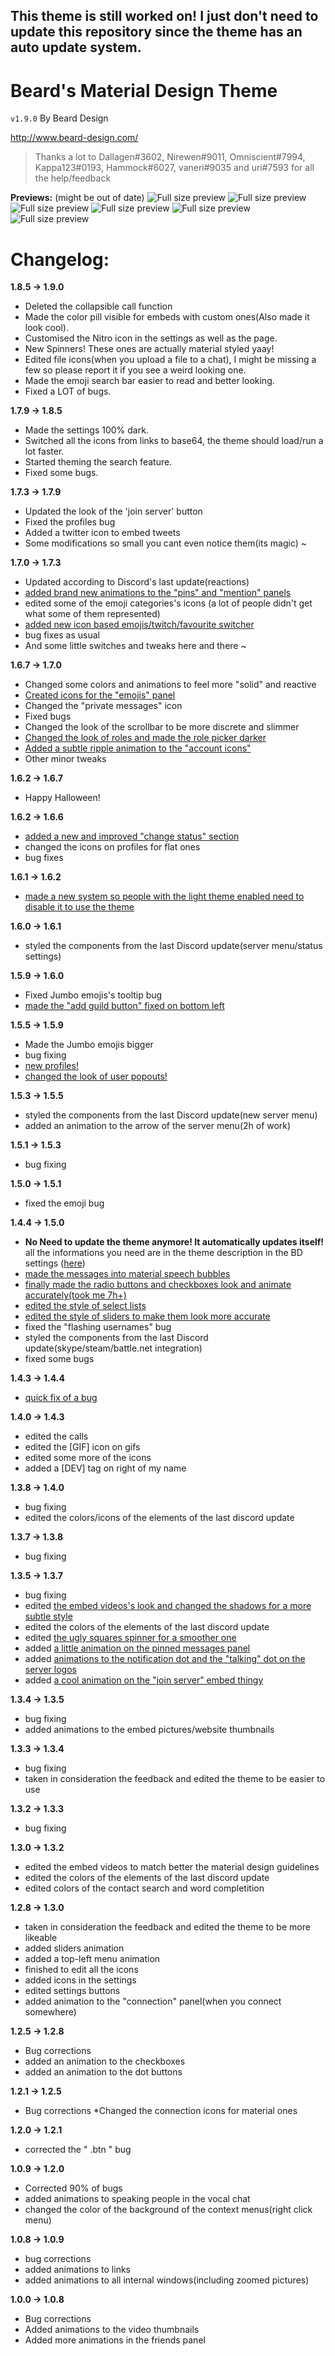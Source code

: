 ## This theme is still worked on! I just don't need to update this repository since the theme has an auto update system.
# Beard's Material Design Theme
`v1.9.0` By Beard Design

http://www.beard-design.com/

> Thanks a lot to Dallagen#3602, Nirewen#9011, Omniscient#7994, Kappa123#0193, Hammock#6027, vaneri#9035 and uri#7593 for all the help/feedback

**Previews:**
(might be out of date)
![Full size preview](https://bearddesign.s-ul.eu/dXvaK1uv.png)
![Full size preview](https://bearddesign.s-ul.eu/p7pvMg7i.png)
![Full size preview](https://bearddesign.s-ul.eu/wZJiBqy7.png)
![Full size preview](https://bearddesign.s-ul.eu/NPvI0ta2.png)
![Full size preview](https://bearddesign.s-ul.eu/eZ6vU8Zi.png)
![Full size preview](https://bearddesign.s-ul.eu/TBBZUdEc.png)

# Changelog:
**1.8.5 -> 1.9.0**
* Deleted the collapsible call function
* Made the color pill visible for embeds with custom ones(Also made it look cool).
* Customised the Nitro icon in the settings as well as the page.
* New Spinners! These ones are actually material styled yaay!
* Edited file icons(when you upload a file to a chat), I might be missing a few so please report it if you see a weird looking one.
* Made the emoji search bar easier to read and better looking.
* Fixed a LOT of bugs.

**1.7.9 -> 1.8.5**
* Made the settings 100% dark.
* Switched all the icons from links to base64, the theme should load/run a lot faster.
* Started theming the search feature.
* Fixed some bugs.

**1.7.3 -> 1.7.9**
* Updated the look of the 'join server' button 
* Fixed the profiles bug
* Added a twitter icon to embed tweets
* Some modifications so small you cant even notice them(its magic) ~

**1.7.0 -> 1.7.3**
* Updated according to Discord's last update(reactions)
* [added brand new animations to the "pins" and "mention" panels](https://bearddesign.s-ul.eu/G4I1J5nW.gif)
* edited some of the emoji categories's icons (a lot of people didn't get what some of them represented)
* [added new icon based emojis/twitch/favourite switcher](https://bearddesign.s-ul.eu/H9Rz35gd.png)
* bug fixes as usual
* And some little switches and tweaks here and there ~

**1.6.7 -> 1.7.0**
* Changed some colors and animations to feel more "solid" and reactive
* [Created icons for the "emojis" panel](https://bearddesign.s-ul.eu/PjHdKOBW.png)
* Changed the "private messages" icon
* Fixed bugs
* Changed the look of the scrollbar to be more discrete and slimmer
* [Changed the look of roles and made the role picker darker](https://bearddesign.s-ul.eu/DrG69tHU.png)
* [Added a subtle ripple animation to the "account icons"](https://bearddesign.s-ul.eu/ssZhoHq9.gif)
* Other minor tweaks

**1.6.2 -> 1.6.7**
* Happy Halloween!

**1.6.2 -> 1.6.6**
* [added a new and improved "change status" section](https://bearddesign.s-ul.eu/wCinuwb9.gif)
* changed the icons on profiles for flat ones
* bug fixes

**1.6.1 -> 1.6.2**
* [made a new system so people with the light theme enabled need to disable it to use the theme](https://bearddesign.s-ul.eu/u6ZEC6KL.gif)

**1.6.0 -> 1.6.1**
* styled the components from the last Discord update(server menu/status settings)

**1.5.9 -> 1.6.0**
* Fixed Jumbo emojis's tooltip bug
* [made the "add guild button" fixed on bottom left](https://bearddesign.s-ul.eu/PLtwFu4h.gif)

**1.5.5 -> 1.5.9**
* Made the Jumbo emojis bigger
* bug fixing
* [new profiles!](https://bearddesign.s-ul.eu/wy6Q1zLv.png)
* [changed the look of user popouts!](https://bearddesign.s-ul.eu/HZgjcUBO.png)

**1.5.3 -> 1.5.5**
* styled the components from the last Discord update(new server menu)
* added an animation to the arrow of the server menu(2h of work)

**1.5.1 -> 1.5.3**
* bug fixing

**1.5.0 -> 1.5.1**
* fixed the emoji bug

**1.4.4 -> 1.5.0**
* **No Need to update the theme anymore! It automatically updates itself!** all the informations you need are in the theme description in the BD settings ([here](https://bearddesign.s-ul.eu/DoE6lWN6.png))
* [made the messages into material speech bubbles](https://bearddesign.s-ul.eu/jGOBiglg.png)
* [finally made the radio buttons and checkboxes look and animate accurately(took me 7h+)](https://bearddesign.s-ul.eu/sVr5Aoc5.gif)
* [edited the style of select lists](https://bearddesign.s-ul.eu/6z0BDWV8.png)
* [edited the style of sliders to make them look more accurate](https://bearddesign.s-ul.eu/kSvVFRwY.png)
* fixed the "flashing usernames" bug
* styled the components from the last Discord update(skype/steam/battle.net integration)
* fixed some bugs

**1.4.3 -> 1.4.4**
* [quick fix of a bug](https://gyazo.com/739c16f47c8c70350dee45013c33c3e9)

**1.4.0 -> 1.4.3**
* edited the calls
* edited the [GIF] icon on gifs
* edited some more of the icons
* added a [DEV] tag on right of my name

**1.3.8 -> 1.4.0**
* bug fixing
* edited the colors/icons of the elements of the last discord update
 
**1.3.7 -> 1.3.8**
* bug fixing
 
**1.3.5 -> 1.3.7**
* bug fixing
* edited [the embed videos's look and changed the shadows for a more subtle style](http://bearddesign.s-ul.eu/WeaUipqJ)
* edited the colors of the elements of the last discord update
* edited [the ugly squares spinner for a smoother one](http://bearddesign.s-ul.eu/mcdvvNNH)
* added [a little animation on the pinned messages panel](http://bearddesign.s-ul.eu/JQPSrdqo)
* added [animations to the notification dot and the "talking" dot on the server logos](http://bearddesign.s-ul.eu/FU0M16EI)
* added [a cool animation on the "join server" embed thingy](http://bearddesign.s-ul.eu/VMTa2QTI)

**1.3.4 -> 1.3.5**
* bug fixing
* added animations to the embed pictures/website thumbnails
 

**1.3.3 -> 1.3.4**
* bug fixing
* taken in consideration the feedback and edited the theme to be easier to use
 
**1.3.2 -> 1.3.3**
* bug fixing

**1.3.0 -> 1.3.2**
* edited the embed videos to match better the material design guidelines
* edited the colors of the elements of the last discord update
* edited colors of the contact search and word completition

**1.2.8 -> 1.3.0**
* taken in consideration the feedback and edited the theme to be more likeable
* added sliders animation
* added a top-left menu animation
* finished to edit all the icons
* added icons in the settings
* edited settings buttons
* added animation to the "connection" panel(when you connect somewhere)

**1.2.5 -> 1.2.8**
* Bug corrections
* added an animation to the checkboxes
* added an animation to the dot buttons

**1.2.1 -> 1.2.5**
* Bug corrections
*Changed the connection icons for material ones

**1.2.0 -> 1.2.1**
* corrected the " .btn " bug

**1.0.9 -> 1.2.0**
* Corrected 90% of bugs
* added animations to speaking people in the vocal chat
* changed the color of the background of the context menus(right click menu)

**1.0.8 -> 1.0.9**
* bug corrections
* added animations to links
* added animations to all internal windows(including zoomed pictures)

**1.0.0 -> 1.0.8**
* Bug corrections
* Added animations to the video thumbnails
* Added more animations in the friends panel
